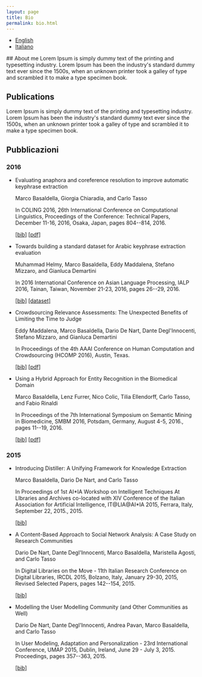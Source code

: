 ```yaml
---
layout: page
title: Bio
permalink: bio.html
---
```


<ul class="nav nav-tabs nav-justified" role="tablist">
	<li role="presentation" class="active"><a href="#english" aria-controls="english" role="tab" data-toggle="tab">English</a></li>
	<li role="presentation"><a href="#italiano" aria-controls="italiano" role="tab" data-toggle="tab">Italiano</a></li>
</ul>

<!-- Tab panes -->
<div class="tab-content">
<div role="tabpanel" class="tab-pane active" id="english" markdown="1">
## About me
Lorem Ipsum is simply dummy text of the printing and typesetting industry. Lorem Ipsum has been the industry's standard dummy text ever since the 1500s, when an unknown printer took a galley of type and scrambled it to make a type specimen book.
	

## Publications
</div>

<div role="tabpanel" class="tab-pane" id="italiano" markdown="1">
Lorem Ipsum is simply dummy text of the printing and typesetting industry. Lorem Ipsum has been the industry's standard dummy text ever since the 1500s, when an unknown printer took a galley of type and scrambled it to make a type specimen book.
	
## Pubblicazioni
</div>
</div>

<h3>2016</h3>
<ul>

<li><p class="papertitle">Evaluating anaphora and coreference resolution to improve automatic keyphrase extraction</p>
    <p class="paperauthors">Marco Basaldella, Giorgia Chiaradia, and Carlo Tasso</p>
    <p class="paperdesc">In COLING 2016, 26th International Conference on Computational Linguistics, Proceedings of the Conference: Technical Papers, December 11-16, 2016, Osaka, Japan, pages 804--814, 2016.</p> 
	<a href="papers/coling2016.bib">[bib]</a>
	<a href="http://aclweb.org/anthology/C/C16/C16-1077.pdf">[pdf]</a>
</li>
<li>
    <p class="papertitle">Towards building a standard dataset for Arabic keyphrase extraction evaluation</p>
    <p class="paperauthors">Muhammad Helmy, Marco Basaldella, Eddy Maddalena, Stefano Mizzaro, and Gianluca Demartini</p>
    <p class="paperdesc">In 2016 International Conference on Asian Language Processing, IALP 2016, Tainan, Taiwan, November 21-23, 2016, pages 26--29, 2016.</p>
	<a href="papers/ialp2016.bib">[bib]</a>
	<a href="https://www.github.com/ailab-uniud/akec">[dataset]</a>
</li>
<li>
	<p class="papertitle">Crowdsourcing Relevance Assessments: The Unexpected Benefits of Limiting the Time to Judge</p>
	<p class="paperauthors">Eddy Maddalena, Marco Basaldella, Dario De Nart, Dante Degl'Innocenti, Stefano Mizzaro, and Gianluca Demartini</p>
	<p class="paperdesc">In Proceedings of the 4th AAAI Conference on Human Computation and Crowdsourcing (HCOMP 2016), Austin, Texas.</p>
	<a href="papers/hcomp2016.bib">[bib]</a>
	<a href="https://www.aaai.org/ocs/index.php/HCOMP/HCOMP16/paper/viewFile/14040/13640">[pdf]</a>
</li>
<li>
    <p class="papertitle">Using a Hybrid Approach for Entity Recognition in the Biomedical Domain</p>
    <p class="paperauthors">Marco Basaldella, Lenz Furrer, Nico Colic, Tilia Ellendorff, Carlo Tasso, and Fabio Rinaldi</p>
    <p class="paperdesc">In Proceedings of the 7th International Symposium on Semantic Mining in Biomedicine, SMBM 2016, Potsdam, Germany, August 4-5, 2016., pages 11--19, 2016.</p>
	<a href="papers/smbm2016.bib">[bib]</a>
	<a href="http://ceur-ws.org/Vol-1650/smbm16Basaldella.pdf">[pdf]</a>
</li>
</ul>
<h3>2015</h3>
<ul>
<li>
    <p class="papertitle">Introducing Distiller: A Unifying Framework for Knowledge Extraction</p>
    <p class="paperauthors">Marco Basaldella, Dario De Nart, and Carlo Tasso</p>
    <p class="paperdesc">In Proceedings of 1st AI*IA Workshop on Intelligent Techniques At LIbraries and Archives co-located with XIV Conference of the Italian Association for Artificial Intelligence, IT@LIA@AI*IA 2015, Ferrara, Italy, September 22, 2015., 2015.</p>
	<a href="papers/aiia2015.bib">[bib]</a>
</li>
<li>
    <p class="papertitle">A Content-Based Approach to Social Network Analysis: A Case Study on Research Communities</p>
    <p class="paperauthors">Dario De Nart, Dante Degl'Innocenti, Marco Basaldella, Maristella Agosti, and Carlo Tasso</p>
    <p class="paperdesc">In Digital Libraries on the Move - 11th Italian Research Conference on Digital Libraries, IRCDL 2015, Bolzano, Italy, January 29-30, 2015, Revised Selected Papers, pages 142--154, 2015.</p>
	<a href="papers/ircdl2015.bib">[bib]</a>
</li>
<li>
    <p class="papertitle">Modelling the User Modelling Community (and Other Communities as Well)</p>
    <p class="paperauthors">Dario De Nart, Dante Degl'Innocenti, Andrea Pavan, Marco Basaldella, and Carlo Tasso</p>
    <p class="paperdesc">In User Modeling, Adaptation and Personalization - 23rd International Conference, UMAP 2015, Dublin, Ireland, June 29 - July 3, 2015. Proceedings, pages 357--363, 2015.</p>
	<a href="papers/umap2015.bib">[bib]</a>
</li>
</ul>